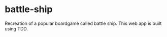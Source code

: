 # battle-ship
Recreation of a popular boardgame called battle ship. This web app is built using TDD. 
